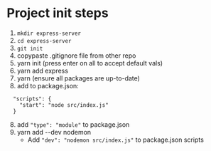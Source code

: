 # Project init steps

1. `mkdir express-server`
2. `cd express-server`
3. `git init`
4. copypaste .gitignore file from other repo
5. yarn init (press enter on all to accept default vals)
6. yarn add express
7. yarn (ensure all packages are up-to-date)
8. add to package.json:

```
  "scripts": {
    "start": "node src/index.js"
  }
```

8. add `"type": "module"` to package.json
9. yarn add --dev nodemon
   * Add `"dev": "nodemon src/index.js"` to package.json scripts
